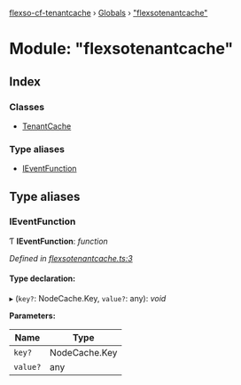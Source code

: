 [flexso-cf-tenantcache](../README.md) › [Globals](../globals.md) › ["flexsotenantcache"](_flexsotenantcache_.md)

# Module: "flexsotenantcache"

## Index

### Classes

* [TenantCache](../classes/_flexsotenantcache_.tenantcache.md)

### Type aliases

* [IEventFunction](_flexsotenantcache_.md#ieventfunction)

## Type aliases

###  IEventFunction

Ƭ **IEventFunction**: *function*

*Defined in [flexsotenantcache.ts:3](https://github.com/jowavp/flexso-cf-tenantcache/blob/599acbb/src/flexsotenantcache.ts#L3)*

#### Type declaration:

▸ (`key?`: NodeCache.Key, `value?`: any): *void*

**Parameters:**

Name | Type |
------ | ------ |
`key?` | NodeCache.Key |
`value?` | any |
